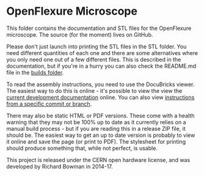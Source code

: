 OpenFlexure Microscope
======================

This folder contains the documentation and STL files for the OpenFlexure microscope.  The source (for the moment) lives on GitHub.

Please don't just launch into printing the STL files in the STL folder.  You need different quantities of each one and there are some alternatives where you only need one out of a few different files.  This is described in the documentation, but if you're in a hurry you can also check the README.md file in the [builds folder](https://github.com/rwb27/openflexure_microscope/builds/).

To read the assembly instructions, you need to use the DocuBricks viewer.  The easiest way to do this is online - it's possible to view the view the [current development documentation](http://rwb27.github.io/openflexure_microscope/docubricks/current_master_version.html) online.  You can also view [instructions from a specific commit or branch](http://rwb27.github.io/openflexure_microscope/docubricks/docubricks-viewer-pasteurl.html).

There may also be static HTML or PDF versions.  These come with a health warning that they may not be 100% up to date as it currently relies on a manual build process - but if you are reading this in a release ZIP file, it should be.  The easiest way to get an up to date version is probably to view it online and save the page (or print to PDF).  The stylesheet for printing should produce something that, while not perfect, is usable.

This project is released under the CERN open hardware license, and was developed by Richard Bowman in 2014-17.
